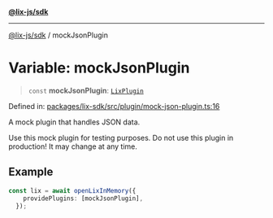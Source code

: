 [**@lix-js/sdk**](../README.md)

***

[@lix-js/sdk](../README.md) / mockJsonPlugin

# Variable: mockJsonPlugin

> `const` **mockJsonPlugin**: [`LixPlugin`](../type-aliases/LixPlugin.md)

Defined in: [packages/lix-sdk/src/plugin/mock-json-plugin.ts:16](https://github.com/opral/monorepo/blob/95d464500b14a3c0aabc535935d800ebcc86d1ad/packages/lix-sdk/src/plugin/mock-json-plugin.ts#L16)

A mock plugin that handles JSON data.

Use this mock plugin for testing purposes. Do not
use this plugin in production! It may change at
any time.

## Example

```ts
const lix = await openLixInMemory({
    providePlugins: [mockJsonPlugin],
  });
```
